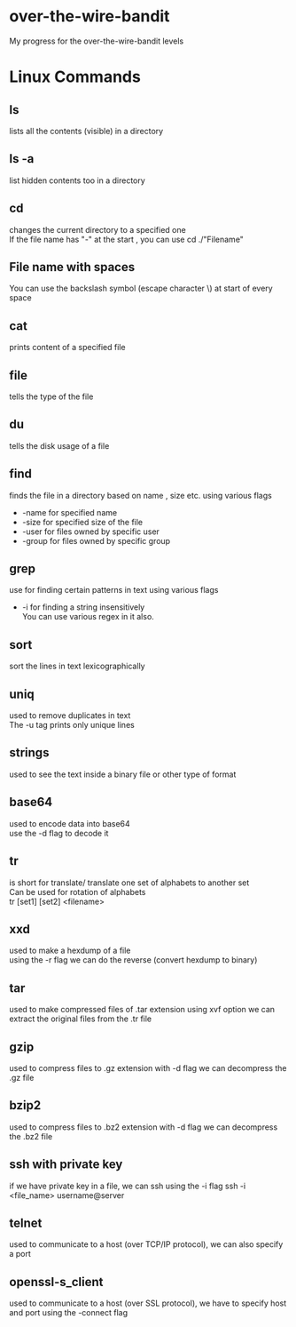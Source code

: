 # over-the-wire-bandit
My progress for the over-the-wire-bandit levels
# Linux Commands
## ls
lists all the contents (visible) in a directory
## ls -a
list hidden contents too in a directory
## cd 
changes the current directory to a specified one\
If the file name has "-" at the start , you can use cd ./"Filename"
## File name with spaces 
You can use the backslash symbol (escape character \\) at start of every space
## cat
prints content of a specified file
## file
tells the type of the file
## du
tells the disk usage of a file
## find
finds the file in a directory based on name , size etc. using various flags
- \-name for specified name
- \-size for specified size of the file
- \-user for files owned by specific user
- \-group for files owned by specific group
## grep
use for finding certain patterns in text using various flags
- \-i for finding a string insensitively\
You can use various regex in it also. 
## sort
sort the lines in text lexicographically
## uniq
used to remove duplicates in text\
The -u tag prints only unique lines
## strings
used to see the text inside a binary file or other type of format
## base64
used to encode data into base64\
use the -d flag to decode it
## tr
is short for translate/
translate one set of alphabets to another set\
Can be used for rotation of alphabets \
tr \[set1\] \[set2\] \<filename\>
## xxd
used to make a hexdump of a file\
using the -r flag we can do the reverse (convert hexdump to binary)
## tar
used to make compressed files of .tar extension
using xvf option we can extract the original files from the .tr file
## gzip
used to compress files to .gz extension
with -d flag we can decompress the .gz file
## bzip2
used to compress files to .bz2 extension
with -d flag we can decompress the .bz2 file
## ssh with private key
if we have private key in a file, we can ssh using the -i flag
ssh -i <file_name> username@server
## telnet
used to communicate to a host (over TCP/IP protocol), we can also specify a port
## openssl-s_client
used to communicate to a host (over SSL protocol), we have to specify host and port using the -connect flag
 